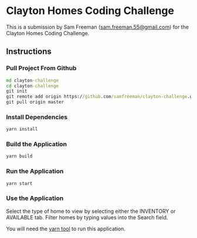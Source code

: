 
# Clayton Homes Coding Challenge

This is a submission by Sam Freeman (sam.freeman.55@gmail.com) for the Clayton Homes Coding Challenge.

## Instructions

### Pull Project From Github
```cmd
md clayton-challenge
cd clayton-challenge
git init
git remote add origin https://github.com/samfreeman/clayton-challenge.git
git pull origin master
```

### Install Dependencies
```cmd
yarn install
```

### Build the Application
```cmd
yarn build
```

### Run the Application
```cmd
yarn start
```

### Use the Application
Select the type of home to view by selecting either the INVENTORY or AVAILABLE tab.  Filter homes by typing values into the Search field.

You will need the [yarn tool](https://yarnpkg.com/) to run this application.
